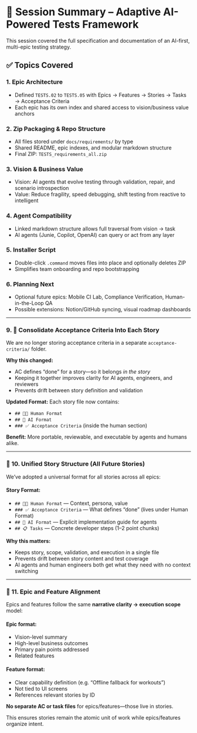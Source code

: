 # 🧠 Session Summary – Adaptive AI-Powered Tests Framework

This session covered the full specification and documentation of an AI-first, multi-epic testing strategy.

## ✅ Topics Covered

### 1. Epic Architecture
- Defined `TESTS.02` to `TESTS.05` with Epics → Features → Stories → Tasks → Acceptance Criteria
- Each epic has its own index and shared access to vision/business value anchors

### 2. Zip Packaging & Repo Structure
- All files stored under `docs/requirements/` by type
- Shared README, epic indexes, and modular markdown structure
- Final ZIP: `TESTS_requirements_all.zip`

### 3. Vision & Business Value
- Vision: AI agents that evolve testing through validation, repair, and scenario introspection
- Value: Reduce fragility, speed debugging, shift testing from reactive to intelligent

### 4. Agent Compatibility
- Linked markdown structure allows full traversal from vision → task
- AI agents (Junie, Copilot, OpenAI) can query or act from any layer

### 5. Installer Script
- Double-click `.command` moves files into place and optionally deletes ZIP
- Simplifies team onboarding and repo bootstrapping

### 6. Planning Next
- Optional future epics: Mobile CI Lab, Compliance Verification, Human-in-the-Loop QA
- Possible extensions: Notion/GitHub syncing, visual roadmap dashboards



---

### 9. 🔄 Consolidate Acceptance Criteria Into Each Story

We are no longer storing acceptance criteria in a separate `acceptance-criteria/` folder.

**Why this changed:**
- AC defines “done” for a story—so it belongs *in the story*
- Keeping it together improves clarity for AI agents, engineers, and reviewers
- Prevents drift between story definition and validation

**Updated Format:**
Each story file now contains:
- `## 🧑‍💻 Human Format`
- `## 🤖 AI Format`
- `### ✅ Acceptance Criteria` (inside the human section)

**Benefit:** More portable, reviewable, and executable by agents and humans alike.


---

### 🔁 10. Unified Story Structure (All Future Stories)

We’ve adopted a universal format for all stories across all epics:

#### Story Format:
- `## 🧑‍💻 Human Format` — Context, persona, value
- `### ✅ Acceptance Criteria` — What defines “done” (lives under Human Format)
- `## 🤖 AI Format` — Explicit implementation guide for agents
- `## 📋 Tasks` — Concrete developer steps (1–2 point chunks)

**Why this matters:**
- Keeps story, scope, validation, and execution in a single file
- Prevents drift between story content and test coverage
- AI agents and human engineers both get what they need with no context switching

---

### 📐 11. Epic and Feature Alignment

Epics and features follow the same **narrative clarity → execution scope** model:

#### Epic format:
- Vision-level summary
- High-level business outcomes
- Primary pain points addressed
- Related features

#### Feature format:
- Clear capability definition (e.g. “Offline fallback for workouts”)
- Not tied to UI screens
- References relevant stories by ID

**No separate AC or task files** for epics/features—those live in stories.

This ensures stories remain the atomic unit of work while epics/features organize intent.

